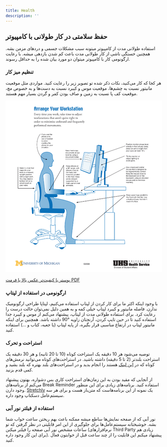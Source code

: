 ```yaml
---
title: Health
description: ''
---
```


## حفظ سلامتی در کار طولانی با کامپیوتر

استفاده طولانی مدت از کامپیوتر میتونه سبب مشکلات جسمی و دردهای مزمن بشه.
همچنین خستگی ناشی از کار طولانی مدت باعث کم شدن بازدهی میشه.
با رعایت ارگونومی کار با کامپیوتر میتوان دو مورد بیان شده را به حداقل رسوند.

### تنظیم میز کار

هر کجا که کار می‌کنید، نکات ذکر شده تو تصویر زیر را رعایت کنید.
مواردی مثل موقعیت مانیتور نسبت به چشم‌ها، موقعیت موس و کیبرد نسبت به دست‌ها و به خصوص مچ، موقعیت کف پا نسبت به زمین و صاف بودن کمر و گردن بسیار مهم هستند.

![Ergonomic Workstation](./images/ergo.png)

[پوستر با کیفیت‌تر عکس بالا با فرمت PDF](/pdfs/ergo.pdf)

### ارگونومی در استفاده از لپتاپ

با وجود اینکه اکثر ما برای کار کردن از لپتاپ استفاده می‌کنیم، لپتاپا طراحی ارگونومیک ندارن.
فاصله مانیتور و کیبرد لپتاپ خیلی کمه و به همین دلیل نمی‌توان حالت درست را رعایت کرد.
برای استفاده طولانی مدت از لپتاپ، پیشنهاد می‌کنم از موس و کیبرد جدا استفاده کنید تا در حین تایپ کردن، آرنجتان زاویه °90 داشته باشد.
همچنین برای اینکه مانیتور لپتاپ در ارتفاع مناسبی قرار بگیره، از پایه لپتاپ (یا جعبه، کتاب و ...) استفاده کنید.

### استراحت و تحرک

توصیه می‌شود هر 10 دقیقه یک استراحت کوتاه (10 تا 20 ثانیه) و هر 30 دقیقه
یک استراحت بلندتر (2 تا 5 دقیقه) داشته باشید. در استراحت‌های کوتاه می‌توانید نرمش‌های کوتاه که در
[این لینک](http://workingwritersandbloggers.com/2011/03/16/15-exercises-you-can-do-sitting-in-front-of-your-computer/)
هستند را انجام بدید و در استراحت‌های بلند بهتره که بلند بشید و کمی قدم بزنید.

از آنجایی که مقید بودن به این زمان‌های استراحت کاری بس دشواره، بهتون پیشنهاد می‌کنم از برنامه‌های
Break Reminder
استفاده کنید. برنامه‌های زیادی برای این منظور وجود دارن.
[Stretchly](https://github.com/hovancik/stretchly)
یک نمونه از این برنامه‌هاست که متن‌باز هست و برای هر سه سیستم‌عامل دسکتاپ وجود داره.

### استفاده از فیلتر نور آبی

نور آبی که از صفحه نمایش‌ها ساطع میشه ممکنه باعث بهم ریختن ساعت خواب شما بشه.
خوشبختانه سیستم‌عامل‌ها برای جلوگیری از این امر قابلیتی در نظر گرفتن که تو ساعات مشخص نور آبی صفحه را فیلتر میکنن (نرم‌افزارهای Third Party زیادی هم برای این کار وجود داره).
پیشنهاد میکنم این قابلیت را از چند ساعت قبل از خوابتون فعال کنید.
